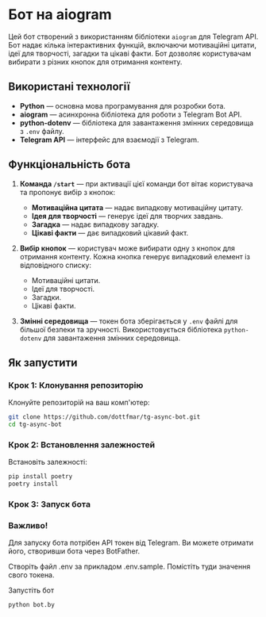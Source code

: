 # Бот на aiogram

Цей бот створений з використанням бібліотеки `aiogram` для Telegram API. Бот надає кілька інтерактивних функцій, включаючи мотиваційні цитати, ідеї для творчості, загадки та цікаві факти. Бот дозволяє користувачам вибирати з різних кнопок для отримання контенту.

## Використані технології

- **Python** — основна мова програмування для розробки бота.
- **aiogram** — асинхронна бібліотека для роботи з Telegram Bot API.
- **python-dotenv** — бібліотека для завантаження змінних середовища з `.env` файлу.
- **Telegram API** — інтерфейс для взаємодії з Telegram.

## Функціональність бота

1. **Команда `/start`** — при активації цієї команди бот вітає користувача та пропонує вибір з кнопок:
   - **Мотиваційна цитата** — надає випадкову мотиваційну цитату.
   - **Ідея для творчості** — генерує ідеї для творчих завдань.
   - **Загадка** — надає випадкову загадку.
   - **Цікаві факти** — дає випадковий цікавий факт.
   
2. **Вибір кнопок** — користувач може вибирати одну з кнопок для отримання контенту. Кожна кнопка генерує випадковий елемент із відповідного списку:
   - Мотиваційні цитати.
   - Ідеї для творчості.
   - Загадки.
   - Цікаві факти.

3. **Змінні середовища** — токен бота зберігається у `.env` файлі для більшої безпеки та зручності. Використовується бібліотека `python-dotenv` для завантаження змінних середовища.

## Як запустити

### Крок 1: Клонування репозиторію

Клонуйте репозиторій на ваш комп'ютер:

```bash
git clone https://github.com/dottfmar/tg-async-bot.git
cd tg-async-bot
```

### Крок 2: Встановлення залежностей

Встановіть залежності:

```bash
pip install poetry
poetry install
```

### Крок 3: Запуск бота

### Важливо!

Для запуску бота потрібен API токен від Telegram. Ви можете отримати його, створивши бота через BotFather.

Створіть файл .env за прикладом .env.sample. Помістіть туди значення свого токена.

Запустіть бот

```bash
python bot.by
```